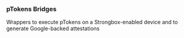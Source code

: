 ### pTokens Bridges

Wrappers to execute pTokens on a Strongbox-enabled device and to generate Google-backed attestations
